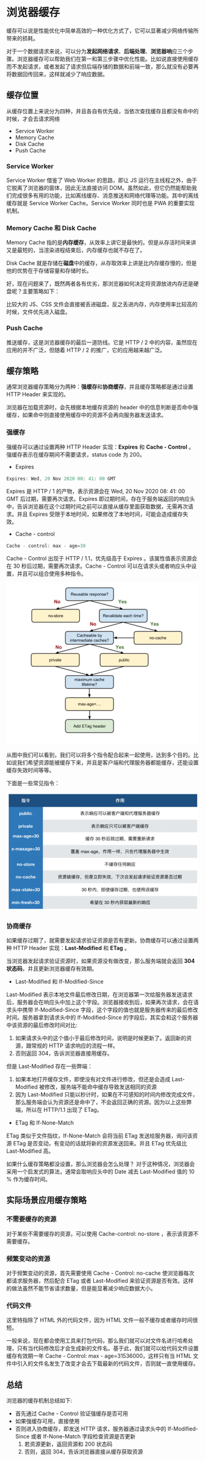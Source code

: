 # 浏览器缓存

缓存可以说是性能优化中简单高效的一种优化方式了，它可以显著减少网络传输所带来的损耗。

对于一个数据请求来说，可以分为**发起网络请求**、**后端处理**、**浏览器响**应三个步骤。浏览器缓存可以帮助我们在第一和第三步骤中优化性能。比如说直接使用缓存而不发起请求，或者发起了请求但后端存储的数据和前端一致，那么就没有必要再将数据回传回来，这样就减少了响应数据。

## 缓存位置

从缓存位置上来说分为四种，并且各自有优先级，当依次查找缓存且都没有命中的时候，才会去请求网络

- Service Worker
- Memory Cache
- Disk Cache
- Push Cache

### Service Worker

Service Worker 借鉴了 Web Worker 的思路，即让 JS 运行在主线程之外，由于它脱离了浏览器的窗体，因此无法直接访问 DOM。虽然如此，但它仍然能帮助我们完成很多有用的功能，比如离线缓存、消息推送和网络代理等功能。其中的离线缓存就是 Service Worker Cache。Service Worker 同时也是 PWA 的重要实现机制。

### Memory Cache 和 Disk Cache

Memory Cache 指的是**内存缓存**，从效率上讲它是最快的。但是从存活时间来讲又是最短的，当渲染进程结束后，内存缓存也就不存在了。

Disk Cache 就是存储在**磁盘**中的缓存，从存取效率上讲是比内存缓存慢的，但是他的优势在于存储容量和存储时长。

好，现在问题来了，既然两者各有优劣，那浏览器如何决定将资源放进内存还是硬盘呢？主要策略如下：

比较大的 JS、CSS 文件会直接被丢进磁盘，反之丢进内存，内存使用率比较高的时候，文件优先进入磁盘。

### Push Cache

推送缓存，这是浏览器缓存的最后一道防线。它是 HTTP / 2 中的内容，虽然现在应用的并不广泛，但随着 HTTP / 2 的推广，它的应用越来越广泛。

## 缓存策略

通常浏览器缓存策略分为两种：**强缓存**和**协商缓存**，并且缓存策略都是通过设置 HTTP Header 来实现的。

浏览器在加载资源时，会先根据本地缓存资源的 header 中的信息判断是否命中强缓存，如果命中则直接使用缓存中的资源不会再向服务器发送请求。

### 强缓存

强缓存可以通过设置两种 HTTP Header 实现：**Expires** 和 **Cache - Control** 。强缓存表示在缓存期间不需要请求，status code 为 200。

- Expires

```js
Expires: Wed, 20 Nov 2020 08: 41: 00 GMT
```

Expires 是 HTTP / 1 的产物，表示资源会在 Wed, 20 Nov 2020 08: 41: 00 GMT 后过期，需要再次请求。Expires 即过期时间，存在于服务端返回的响应头中，告诉浏览器在这个过期时间之前可以直接从缓存里面获取数据，无需再次请求。并且 Expires 受限于本地时间，如果修改了本地时间，可能会造成缓存失效。

- Cache - control

```js
Cache - control: max - age=30
```

Cache - Control 出现于 HTTP / 1.1，优先级高于 Expires 。该属性值表示资源会在 30 秒后过期，需要再次请求。Cache - Control 可以在请求头或者响应头中设置，并且可以组合使用多种指令。

![cache_control](../assets/cache_control.png)

从图中我们可以看到，我们可以将多个指令配合起来一起使用，达到多个目的。比如说我们希望资源能被缓存下来，并且是客户端和代理服务器都能缓存，还能设置缓存失效时间等等。

下面是一些常见指令：

![cache_control](../assets/cache_control1.png)

### 协商缓存

如果缓存过期了，就需要发起请求验证资源是否有更新。协商缓存可以通过设置两种 HTTP Header 实现：**Last-Modified** 和 **ETag** 。

当浏览器发起请求验证资源时，如果资源没有做改变，那么服务端就会返回 **304 状态码**，并且更新浏览器缓存有效期。

- Last-Modified 和 If-Modified-Since

Last-Modified 表示本地文件最后修改日期，在浏览器第一次给服务器发送请求后，服务器会在响应头中加上这个字段。浏览器接收到后，如果再次请求，会在请求头中携带 If-Modified-Since 字段，这个字段的值也就是服务器传来的最后修改时间。服务器拿到请求头中的 If-Modified-Since 的字段后，其实会和这个服务器中该资源的最后修改时间对比:

1. 如果请求头中的这个值小于最后修改时间，说明是时候更新了。返回新的资源，跟常规的 HTTP 请求响应的流程一样。
2. 否则返回 304，告诉浏览器直接用缓存。

但是 Last-Modified 存在一些弊端：

1. 如果本地打开缓存文件，即使没有对文件进行修改，但还是会造成 Last-Modified 被修改，服务端不能命中缓存导致发送相同的资源
2. 因为 Last-Modified 只能以秒计时，如果在不可感知的时间内修改完成文件，那么服务端会认为资源还是命中了，不会返回正确的资源。因为以上这些弊端，所以在 HTTP/1.1 出现了 ETag。

- ETag 和 If-None-Match

ETag 类似于文件指纹，If-None-Match 会将当前 ETag 发送给服务器，询问该资源 ETag 是否变动，有变动的话就将新的资源发送回来。并且 ETag 优先级比 Last-Modified 高。

如果什么缓存策略都没设置，那么浏览器会怎么处理？
对于这种情况，浏览器会采用一个启发式的算法，通常会取响应头中的 Date 减去 Last-Modified 值的 10 % 作为缓存时间。

## 实际场景应用缓存策略

### 不需要缓存的资源

对于某些不需要缓存的资源，可以使用 Cache-control: no-store ，表示该资源不需要缓存。

### 频繁变动的资源

对于频繁变动的资源，首先需要使用 Cache - Control: no-cache 使浏览器每次都请求服务器，然后配合 ETag 或者 Last-Modified 来验证资源是否有效。这样的做法虽然不能节省请求数量，但是能显著减少响应数据大小。

### 代码文件

这里特指除了 HTML 外的代码文件，因为 HTML 文件一般不缓存或者缓存时间很短。

一般来说，现在都会使用工具来打包代码，那么我们就可以对文件名进行哈希处理，只有当代码修改后才会生成新的文件名。基于此，我们就可以给代码文件设置缓存有效期一年 Cache - Control: max - age=31536000，这样只有当 HTML 文件中引入的文件名发生了改变才会去下载最新的代码文件，否则就一直使用缓存。

## 总结

浏览器的缓存机制总结如下:

- 首先通过 Cache - Control 验证强缓存是否可用
- 如果强缓存可用，直接使用
- 否则进入协商缓存，即发送 HTTP 请求，服务器通过请求头中的 If-Modified-Since 或者 If-None-Match 字段检查资源是否更新
  1. 若资源更新，返回资源和 200 状态码
  2. 否则，返回 304，告诉浏览器直接从缓存获取资源
